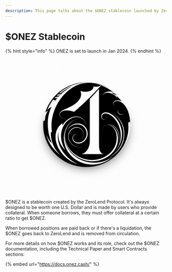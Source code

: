 ```yaml
---
description: This page talks about the $ONEZ stablecoin launched by ZeroLend
---
```


# $ONEZ Stablecoin

{% hint style="info" %}
ONEZ is set to launch in Jan 2024.
{% endhint %}

<figure><img src=".gitbook/assets/image (9).png" alt=""><figcaption></figcaption></figure>

$ONEZ is a stablecoin created by the ZeroLend Protocol. It's always designed to be worth one U.S. Dollar and is made by users who provide collateral. When someone borrows, they must offer collateral at a certain ratio to get $ONEZ.

When borrowed positions are paid back or if there's a liquidation, the $ONEZ goes back to ZeroLend and is removed from circulation.&#x20;

For more details on how $ONEZ works and its role, check out the $ONEZ documentation, including the Technical Paper and Smart Contracts sections:

{% embed url="https://docs.onez.cash/" %}
